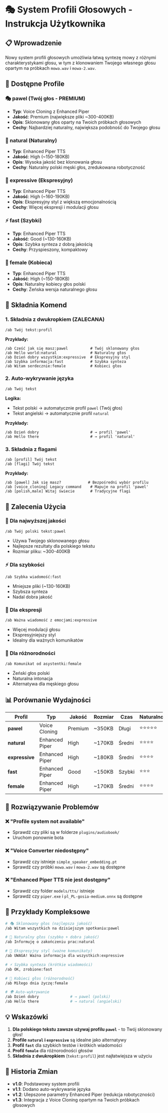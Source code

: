 # 🎭 System Profili Głosowych - Instrukcja Użytkownika

## 📋 Wprowadzenie

Nowy system profili głosowych umożliwia łatwą syntezę mowy z różnymi charakterystykami głosu, w tym z klonowaniem Twojego własnego głosu opartym na próbkach `mowa.wav` i `mowa-2.wav`.

## 🎤 Dostępne Profile

### 🎭 pawel (Twój głos - PREMIUM)
- **Typ**: Voice Cloning z Enhanced Piper
- **Jakość**: Premium (największe pliki ~300-400KB)
- **Opis**: Sklonowany głos oparty na Twoich próbkach głosowych
- **Cechy**: Najbardziej naturalny, największa podobność do Twojego głosu

### 🎵 natural (Naturalny)
- **Typ**: Enhanced Piper TTS
- **Jakość**: High (~150-180KB)
- **Opis**: Wysoka jakość bez klonowania głosu
- **Cechy**: Naturalny polski męski głos, zredukowana robotyczność

### 🎪 expressive (Ekspresyjny)
- **Typ**: Enhanced Piper TTS
- **Jakość**: High (~160-190KB)
- **Opis**: Ekspresyjny styl z większą emocjonalnością
- **Cechy**: Więcej ekspresji i modulacji głosu

### ⚡ fast (Szybki)
- **Typ**: Enhanced Piper TTS
- **Jakość**: Good (~130-160KB)
- **Opis**: Szybka synteza z dobrą jakością
- **Cechy**: Przyspieszony, kompaktowy

### 👩 female (Kobieca)
- **Typ**: Enhanced Piper TTS
- **Jakość**: High (~150-180KB)
- **Opis**: Naturalny kobiecy głos polski
- **Cechy**: Żeńska wersja naturalnego głosu

## 📝 Składnia Komend

### 1. **Składnia z dwukropkiem (ZALECANA)**
```
/ab Twój tekst:profil
```

**Przykłady:**
```
/ab Cześć jak się masz:pawel          # Twój sklonowany głos
/ab Hello world:natural               # Naturalny głos
/ab Dzień dobry wszystkim:expressive  # Ekspresyjny styl
/ab Szybka informacja:fast            # Szybka synteza
/ab Witam serdecznie:female           # Kobieci głos
```

### 2. **Auto-wykrywanie języka**
```
/ab Twój tekst
```

**Logika:**
- Tekst polski → automatycznie profil `pawel` (Twój głos)
- Tekst angielski → automatycznie profil `natural`

**Przykłady:**
```
/ab Dzień dobry                       # → profil 'pawel'
/ab Hello there                       # → profil 'natural'
```

### 3. **Składnia z flagami**
```
/ab [profil] Twój tekst
/ab [flagi] Twój tekst
```

**Przykłady:**
```
/ab [pawel] Jak się masz?            # Bezpośredni wybór profilu
/ab [voice_cloning] Legacy command    # Mapuje na profil 'pawel'
/ab [polish,male] Witaj świecie       # Tradycyjne flagi
```

## 🎯 Zalecenia Użycia

### 💎 **Dla najwyższej jakości**
```
/ab Twój polski tekst:pawel
```
- Używa Twojego sklonowanego głosu
- Najlepsze rezultaty dla polskiego tekstu
- Rozmiar pliku: ~300-400KB

### ⚡ **Dla szybkości**
```
/ab Szybka wiadomość:fast
```
- Mniejsze pliki (~130-160KB)  
- Szybsza synteza
- Nadal dobra jakość

### 🎪 **Dla ekspresji**
```
/ab Ważna wiadomość z emocjami:expressive
```
- Więcej modulacji głosu
- Ekspresyjniejszy styl
- Idealny dla ważnych komunikatów

### 👩 **Dla różnorodności**
```
/ab Komunikat od asystentki:female
```
- Żeński głos polski
- Naturalna intonacja
- Alternatywa dla męskiego głosu

## 📊 Porównanie Wydajności

| Profil | Typ | Jakość | Rozmiar | Czas | Naturalność |
|--------|-----|--------|---------|------|-------------|
| **pawel** | Voice Cloning | Premium | ~350KB | Długi | ⭐⭐⭐⭐⭐ |
| **natural** | Enhanced Piper | High | ~170KB | Średni | ⭐⭐⭐⭐ |
| **expressive** | Enhanced Piper | High | ~180KB | Średni | ⭐⭐⭐⭐ |
| **fast** | Enhanced Piper | Good | ~150KB | Szybki | ⭐⭐⭐ |
| **female** | Enhanced Piper | High | ~170KB | Średni | ⭐⭐⭐⭐ |

## 🔧 Rozwiązywanie Problemów

### ❌ "Profile system not available"
- Sprawdź czy pliki są w folderze `plugins/audiobook/`
- Uruchom ponownie bota

### ❌ "Voice Converter niedostępny"  
- Sprawdź czy istnieje `simple_speaker_embedding.pt`
- Sprawdź czy próbki `mowa.wav` i `mowa-2.wav` są dostępne

### ❌ "Enhanced Piper TTS nie jest dostępny"
- Sprawdź czy folder `models/tts/` istnieje
- Sprawdź czy `piper.exe` i `pl_PL-gosia-medium.onnx` są dostępne

## 🎉 Przykłady Kompleksowe

```bash
# 🎭 Sklonowany głos (najlepsza jakość)
/ab Witam wszystkich na dzisiejszym spotkaniu:pawel

# 🎵 Naturalny głos (szybko + dobra jakość)  
/ab Informuję o zakończeniu prac:natural

# 🎪 Ekspresyjny styl (ważne komunikaty)
/ab UWAGA! Ważna informacja dla wszystkich:expressive

# ⚡ Szybka synteza (krótkie wiadomości)
/ab OK, zrobione:fast

# 👩 Kobieci głos (różnorodność)
/ab Miłego dnia życzę:female

# 🌍 Auto-wykrywanie
/ab Dzień dobry              # → pawel (polski)
/ab Hello there              # → natural (angielski)
```

## 💡 Wskazówki

1. **Dla polskiego tekstu zawsze używaj profilu `pawel`** - to Twój sklonowany głos!
2. **Profile `natural` i `expressive`** są idealne jako alternatywy
3. **Profil `fast`** dla szybkich testów i krótkich wiadomości
4. **Profil `female`** dla różnorodności głosów
5. **Składnia z dwukropkiem** (`tekst:profil`) jest najłatwiejsza w użyciu

## 🔄 Historia Zmian

- **v1.0**: Podstawowy system profili
- **v1.1**: Dodano auto-wykrywanie języka
- **v1.2**: Ulepszone parametry Enhanced Piper (redukcja robotyczności)
- **v1.3**: Integracja z Voice Cloning opartym na Twoich próbkach głosowych
